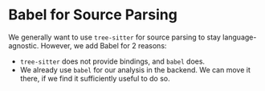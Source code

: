 # Babel for Source Parsing

We generally want to use `tree-sitter` for source parsing to stay language-agnostic. However, we add Babel for 2 reasons:

* `tree-sitter` does not provide bindings, and `babel` does.
* We already use `babel` for our analysis in the backend. We can move it there, if we find it sufficiently useful to do so.
